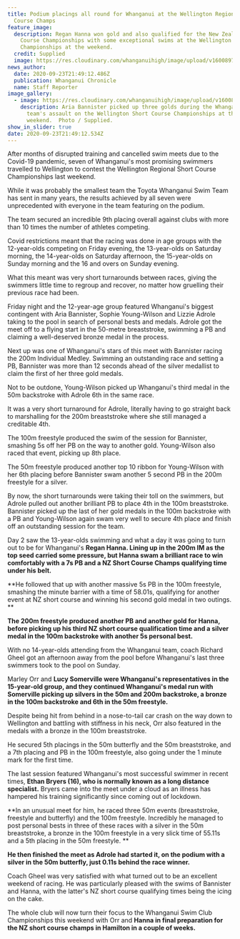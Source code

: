 ```yaml
---
title: Podium placings all round for Whanganui at the Wellington Regional Short
  Course Champs
feature_image:
  description: Regan Hanna won gold and also qualified for the New Zealand Short
    Course Championships with some exceptional swims at the Wellington
    Championships at the weekend.
  credit: Supplied
  image: https://res.cloudinary.com/whanganuihigh/image/upload/v1600897991/News/Regan_Hanna._WN_Reg_Short_course_champs._Chron_24.9.20.jpg
news_author:
  date: 2020-09-23T21:49:12.486Z
  publication: Whanganui Chronicle
  name: Staff Reporter
image_gallery:
  - image: https://res.cloudinary.com/whanganuihigh/image/upload/v1600897956/News/Aria_Bannister_enrol._WN_REg_SHort_course_champs._Chron_24.9.20.jpg
    description: Aria Bannister picked up three golds during the Whanganui Swim
      team's assault on the Wellington Short Course Championships at the
      weekend.  Photo / Supplied.
show_in_slider: true
date: 2020-09-23T21:49:12.534Z
---
```

After months of disrupted training and cancelled swim meets due to the Covid-19 pandemic, seven of Whanganui's most promising swimmers travelled to Wellington to contest the Wellington Regional Short Course Championships last weekend.

While it was probably the smallest team the Toyota Whanganui Swim Team has sent in many years, the results achieved by all seven were unprecedented with everyone in the team featuring on the podium.

The team secured an incredible 9th placing overall against clubs with more than 10 times the number of athletes competing.

Covid restrictions meant that the racing was done in age groups with the 12-year-olds competing on Friday evening, the 13-year-olds on Saturday morning, the 14-year-olds on Saturday afternoon, the 15-year-olds on Sunday morning and the 16 and overs on Sunday evening.

What this meant was very short turnarounds between races, giving the swimmers little time to regroup and recover, no matter how gruelling their previous race had been.

Friday night and the 12-year-age group featured Whanganui's biggest contingent with Aria Bannister, Sophie Young-Wilson and Lizzie Adrole taking to the pool in search of personal bests and medals. Adrole got the meet off to a flying start in the 50-metre breaststroke, swimming a PB and claiming a well-deserved bronze medal in the process.

Next up was one of Whanganui's stars of this meet with Bannister racing the 200m Individual Medley. Swimming an outstanding race and setting a PB, Bannister was more than 12 seconds ahead of the silver medallist to claim the first of her three gold medals.

Not to be outdone, Young-Wilson picked up Whanganui's third medal in the 50m backstroke with Adrole 6th in the same race.

It was a very short turnaround for Adrole, literally having to go straight back to marshalling for the 200m breaststroke where she still managed a creditable 4th.

The 100m freestyle produced the swim of the session for Bannister, smashing 5s off her PB on the way to another gold. Young-Wilson also raced that event, picking up 8th place.

The 50m freestyle produced another top 10 ribbon for Young-Wilson with her 6th placing before Bannister swam another 5 second PB in the 200m freestyle for a silver.

By now, the short turnarounds were taking their toll on the swimmers, but Adrole pulled out another brilliant PB to place 4th in the 100m breaststroke. Bannister picked up the last of her gold medals in the 100m backstroke with a PB and Young-Wilson again swam very well to secure 4th place and finish off an outstanding session for the team.

Day 2 saw the 13-year-olds swimming and what a day it was going to turn out to be for Whanganui's **Regan Hanna. Lining up in the 200m IM as the top seed carried some pressure, but Hanna swam a brilliant race to win comfortably with a 7s PB and a NZ Short Course Champs qualifying time under his belt.**

**He followed that up with another massive 5s PB in the 100m freestyle, smashing the minute barrier with a time of 58.01s, qualifying for another event at NZ short course and winning his second gold medal in two outings.**

**The 200m freestyle produced another PB and another gold for Hanna, before picking up his third NZ short course qualification time and a silver medal in the 100m backstroke with another 5s personal best.**

With no 14-year-olds attending from the Whanganui team, coach Richard Gheel got an afternoon away from the pool before Whanganui's last three swimmers took to the pool on Sunday.

Marley Orr and **Lucy Somerville were Whanganui's representatives in the 15-year-old group, and they continued Whanganui's medal run with Somerville picking up silvers in the 50m and 200m backstroke, a bronze in the 100m backstroke and 6th in the 50m freestyle.**

Despite being hit from behind in a nose-to-tail car crash on the way down to Wellington and battling with stiffness in his neck, Orr also featured in the medals with a bronze in the 100m breaststroke.

He secured 5th placings in the 50m butterfly and the 50m breaststroke, and a 7th placing and PB in the 100m freestyle, also going under the 1 minute mark for the first time.

The last session featured Whanganui's most successful swimmer in recent times, **Ethan Bryers (16), who is normally known as a long distance specialist.** Bryers came into the meet under a cloud as an illness has hampered his training significantly since coming out of lockdown.

**In an unusual meet for him, he raced three 50m events (breaststroke, freestyle and butterfly) and the 100m freestyle. Incredibly he managed to post personal bests in three of these races with a silver in the 50m breaststroke, a bronze in the 100m freestyle in a very slick time of 55.11s and a 5th placing in the 50m freestyle.**

**He then finished the meet as Adrole had started it, on the podium with a silver in the 50m butterfly, just 0.11s behind the race winner.**

Coach Gheel was very satisfied with what turned out to be an excellent weekend of racing. He was particularly pleased with the swims of Bannister and Hanna, with the latter's NZ short course qualifying times being the icing on the cake.

The whole club will now turn their focus to the Whanganui Swim Club Championships this weekend with Orr and **Hanna in final preparation for the NZ short course champs in Hamilton in a couple of weeks.**